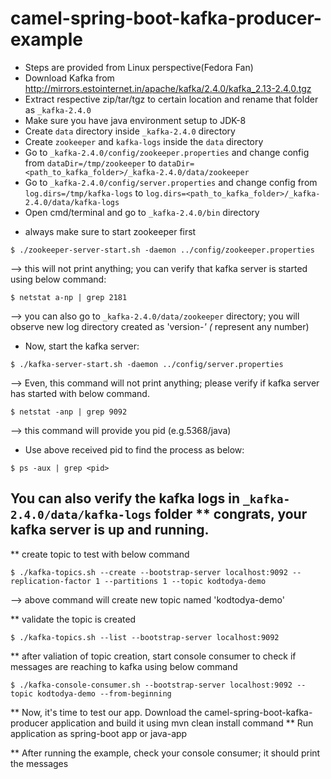 # camel-spring-boot-kafka-producer-example

- Steps are provided from Linux perspective(Fedora Fan)
- Download Kafka from http://mirrors.estointernet.in/apache/kafka/2.4.0/kafka_2.13-2.4.0.tgz
- Extract respective zip/tar/tgz to certain location and rename that folder as `_kafka-2.4.0`
- Make sure you have java environment setup to JDK-8
- Create `data` directory inside `_kafka-2.4.0` directory
- Create `zookeeper` and `kafka-logs` inside the `data` directory
- Go to `_kafka-2.4.0/config/zookeeper.properties` and change config from `dataDir=/tmp/zookeeper` to `dataDir=<path_to_kafka_folder>/_kafka-2.4.0/data/zookeeper`
- Go to `_kafka-2.4.0/config/server.properties` and change config from `log.dirs=/tmp/kafka-logs` to `log.dirs=<path_to_kafka_folder>/_kafka-2.4.0/data/kafka-logs`
- Open cmd/terminal and go to `_kafka-2.4.0/bin` directory

* always make sure to start zookeeper first
```
$ ./zookeeper-server-start.sh -daemon ../config/zookeeper.properties
```
--> this will not print anything; you can verify that kafka server is started using below command:
```
$ netstat a-np | grep 2181
```
--> you can also go to `_kafka-2.4.0/data/zookeeper` directory; you will observe new log directory created as 'version-*' (* represent any number)

* Now, start the kafka server:
```
$ ./kafka-server-start.sh -daemon ../config/server.properties
```
--> Even, this command will not print anything; please verify if kafka server has started with below command.
```
$ netstat -anp | grep 9092
```
--> this command will provide you pid (e.g.5368/java)

* Use above received pid to find the process as below:
```
$ ps -aux | grep <pid>
```
You can also verify the kafka logs in `_kafka-2.4.0/data/kafka-logs` folder
** congrats, your kafka server is up and running.
-----------------------------------------------------------------------------------------------------------------------------

** create topic to test with below command
```
$ ./kafka-topics.sh --create --bootstrap-server localhost:9092 --replication-factor 1 --partitions 1 --topic kodtodya-demo
```
--> above command will create new topic named 'kodtodya-demo'

** validate the topic is created
```
$ ./kafka-topics.sh --list --bootstrap-server localhost:9092
```

** after valiation of topic creation, start console consumer to check if messages are reaching to kafka using below command
```
$ ./kafka-console-consumer.sh --bootstrap-server localhost:9092 --topic kodtodya-demo --from-beginning
```
** Now, it's time to test our app. Download the camel-spring-boot-kafka-producer application and build it using mvn clean install command
** Run application as spring-boot app or java-app

** After running the example, check your console consumer; it should print the messages
